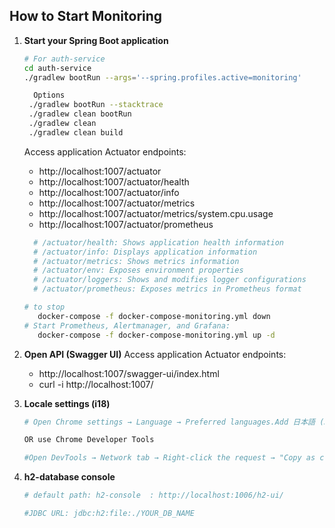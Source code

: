 ## How to Start Monitoring

1. **Start your Spring Boot application**

   ```bash
   # For auth-service
   cd auth-service
   ./gradlew bootRun --args='--spring.profiles.active=monitoring'

     Options 
    ./gradlew bootRun --stacktrace
    ./gradlew clean bootRun
    ./gradlew clean
    ./gradlew clean build
   ```

     Access application Actuator endpoints:
   - http://localhost:1007/actuator
   - http://localhost:1007/actuator/health
   - http://localhost:1007/actuator/info
   - http://localhost:1007/actuator/metrics
   - http://localhost:1007/actuator/metrics/system.cpu.usage
   - http://localhost:1007/actuator/prometheus

   ```bash
     # /actuator/health: Shows application health information
     # /actuator/info: Displays application information
     # /actuator/metrics: Shows metrics information
     # /actuator/env: Exposes environment properties
     # /actuator/loggers: Shows and modifies logger configurations
     # /actuator/prometheus: Exposes metrics in Prometheus format     
   ```

   ```bash
   # to stop
      docker-compose -f docker-compose-monitoring.yml down
   # Start Prometheus, Alertmanager, and Grafana:
      docker-compose -f docker-compose-monitoring.yml up -d
   ```
   

2. **Open API (Swagger UI)**
Access application Actuator endpoints:
   - http://localhost:1007/swagger-ui/index.html
   - curl -i http://localhost:1007/


3. **Locale settings (i18)**

   ```bash
   # Open Chrome settings → Language → Preferred languages.Add 日本語 (Japanese) and move it to top.

   OR use Chrome Developer Tools

   #Open DevTools → Network tab → Right-click the request → "Copy as cURL". You'll see Accept-Language: ja or Accept-Language: en-US,en;q=0.9 etc 

   ```  

4. **h2-database console**

   ```bash
   # default path: h2-console  : http://localhost:1006/h2-ui/

   #JDBC URL: jdbc:h2:file:./YOUR_DB_NAME

   ```
